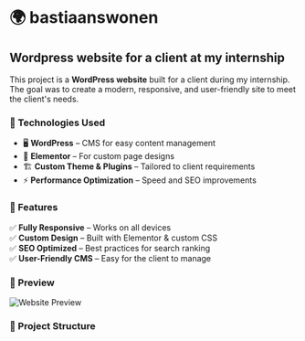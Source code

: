 # 🌍 bastiaanswonen

## Wordpress website for a client at my internship  

This project is a **WordPress website** built for a client during my internship. The goal was to create a modern, responsive, and user-friendly site to meet the client's needs.  

### 🔧 Technologies Used  
- 🖥️ **WordPress** – CMS for easy content management  
- 🎨 **Elementor** – For custom page designs  
- 🏗️ **Custom Theme & Plugins** – Tailored to client requirements  
- ⚡ **Performance Optimization** – Speed and SEO improvements  

### 🚀 Features  
✅ **Fully Responsive** – Works on all devices  
✅ **Custom Design** – Built with Elementor & custom CSS  
✅ **SEO Optimized** – Best practices for search ranking  
✅ **User-Friendly CMS** – Easy for the client to manage  

### 📸 Preview  
![Website Preview](https://bastiaansenwonen.nl/)  

### 📂 Project Structure  
